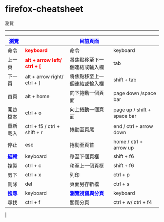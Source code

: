 # firefox-cheatsheet

瀏覽

---
|<font color="blue">瀏覽</font>| |<font color="blue">目前頁面</font>| |
|--|--|--|--|
|命令|**<font color="red">keyboard</font>**|命令|keyboard|
|上一頁| **<font color="red">alt + arrow left/ ctrl + [ </font>**|將焦點移至下一個連結或輸入欄| tab|
|下一頁| alt + arrow right/ ctrl + ] | 將焦點移至上一個連結或輸入欄 | shift + tab|
|首頁 | alt + home |向下捲動一個頁面 | page down /space bar|
|開啟檔案 | ctrl + o | 向上捲動一個頁面 | page up / shift + space bar |
|重新載入 | ctrl + f5 / ctrl + shift + r |捲動至頁尾 | end / ctrl + arrow down |
|停止 | esc |捲動至頁首 | home / ctrl + arrow up |
|**<font color="blue">編輯</font>**|keyboard|移至下個頁框 | shift + f6|
|複製| ctrl + c |移至上一個頁框 | shift + f6|
|剪下| ctrl + x |列印 | ctrl + p |
|刪除| del | 頁面另存新檔 | ctrl + s|
|**<font color="blue">搜尋</font>**| keyboard|**<font color="blue">瀏覽視窗與分頁</font>**| keyboard|
|尋找|ctrl + f |關閉分頁 |ctrl + w/ ctrl + f4 |
|
